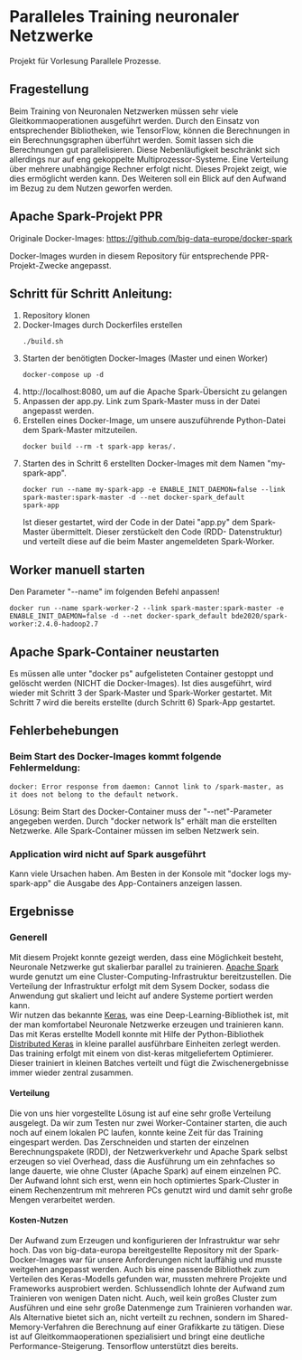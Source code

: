 # Paralleles Training neuronaler Netzwerke  
Projekt für Vorlesung Parallele Prozesse. 

## Fragestellung
Beim Training von Neuronalen Netzwerken müssen sehr viele Gleitkommaoperationen ausgeführt werden. Durch den Einsatz von entsprechender Bibliotheken, wie TensorFlow, können die Berechnungen in ein Berechnungsgraphen überführt werden. Somit lassen sich die Berechnungen gut parallelisieren. Diese Nebenläufigkeit beschränkt sich allerdings nur auf eng gekoppelte Multiprozessor-Systeme. Eine Verteilung über mehrere unabhängige Rechner erfolgt nicht. 
Dieses Projekt zeigt, wie dies ermöglicht werden kann. Des Weiteren soll ein Blick auf den Aufwand im Bezug zu dem Nutzen geworfen werden.

## Apache Spark-Projekt PPR

Originale Docker-Images: https://github.com/big-data-europe/docker-spark

Docker-Images wurden in diesem Repository für entsprechende PPR-Projekt-Zwecke angepasst.

## Schritt für Schritt Anleitung:
1. Repository klonen
2. Docker-Images durch Dockerfiles erstellen
   ```
   ./build.sh
   ```
3. Starten der benötigten Docker-Images (Master und einen Worker)
   ```
   docker-compose up -d
   ```
4. http://localhost:8080, um auf die Apache Spark-Übersicht zu gelangen
5. Anpassen der app.py. Link zum Spark-Master muss in der Datei angepasst werden.
6. Erstellen eines Docker-Image, um unsere auszuführende Python-Datei dem Spark-Master mitzuteilen.
   ```
   docker build --rm -t spark-app keras/.
   ```
7. Starten des in Schritt 6 erstellten Docker-Images mit dem Namen "my-spark-app".
   ```
   docker run --name my-spark-app -e ENABLE_INIT_DAEMON=false --link spark-master:spark-master -d --net docker-spark_default          spark-app
   ```
   Ist dieser gestartet, wird der Code in der Datei "app.py" dem Spark-Master übermittelt. Dieser zerstückelt den Code (RDD-      Datenstruktur) und verteilt diese auf die beim Master angemeldeten Spark-Worker.

## Worker manuell starten
Den Parameter "--name" im folgenden Befehl anpassen!
```
docker run --name spark-worker-2 --link spark-master:spark-master -e ENABLE_INIT_DAEMON=false -d --net docker-spark_default bde2020/spark-worker:2.4.0-hadoop2.7
```

## Apache Spark-Container neustarten
Es müssen alle unter "docker ps" aufgelisteten Container gestoppt und gelöscht werden (NICHT die Docker-Images).
Ist dies ausgeführt, wird wieder mit Schritt 3 der Spark-Master und Spark-Worker gestartet. Mit Schritt 7 wird die bereits erstellte (durch Schritt 6) Spark-App gestartet.

## Fehlerbehebungen
### Beim Start des Docker-Images kommt folgende Fehlermeldung:
```
docker: Error response from daemon: Cannot link to /spark-master, as it does not belong to the default network.
```
Lösung: Beim Start des Docker-Container muss der "--net"-Parameter angegeben werden. Durch "docker network ls" erhält man die erstellten Netzwerke. Alle Spark-Container müssen im selben Netzwerk sein.

### Application wird nicht auf Spark ausgeführt
Kann viele Ursachen haben. Am Besten in der Konsole mit "docker logs my-spark-app" die Ausgabe des App-Containers anzeigen lassen.


## Ergebnisse

### Generell
Mit diesem Projekt konnte gezeigt werden, dass eine Möglichkeit besteht, Neuronale Netzwerke gut skalierbar parallel zu trainieren. [Apache Spark](https://spark.apache.org/) wurde genutzt um eine Cluster-Computing-Infrastruktur bereitzustellen. Die Verteilung der Infrastruktur erfolgt mit dem Sysem Docker, sodass die Anwendung gut skaliert und leicht auf andere Systeme portiert werden kann.  
Wir nutzen das bekannte [Keras](https://keras.io/), was eine Deep-Learning-Bibliothek ist, mit der man komfortabel Neuronale Netzwerke erzeugen und trainieren kann. Das mit Keras erstellte Modell konnte mit Hilfe der Python-Bibliothek [Distributed Keras](https://joerihermans.com/work/distributed-keras/) in kleine parallel ausführbare Einheiten zerlegt werden. Das training erfolgt mit einem von dist-keras mitgeliefertem Optimierer. Dieser trainiert in kleinen Batches verteilt und fügt die Zwischenergebnisse immer wieder zentral zusammen.

#### Verteilung
Die von uns hier vorgestellte Lösung ist auf eine sehr große Verteilung ausgelegt. Da wir zum Testen nur zwei Worker-Container starten, die auch noch auf einem lokalen PC laufen, konnte keine Zeit für das Training eingespart werden. Das Zerschneiden und starten der einzelnen Berechnungspakete (RDD), der Netzwerkverkehr und Apache Spark selbst erzeugen so viel Overhead, dass die Ausführung um ein zehnfaches so lange dauerte, wie ohne Cluster (Apache Spark) auf einem einzelnen PC.
Der Aufwand lohnt sich erst, wenn ein hoch optimiertes Spark-Cluster in einem Rechenzentrum mit mehreren PCs genutzt wird und damit sehr große Mengen verarbeitet werden.

#### Kosten-Nutzen
Der Aufwand zum Erzeugen und konfigurieren der Infrastruktur war sehr hoch. Das von big-data-europa bereitgestellte Repository mit der Spark-Docker-Images war für unsere Anforderungen nicht lauffähig und musste weitgehen angepasst werden. Auch bis eine passende Bibliothek zum Verteilen des Keras-Modells gefunden war, mussten mehrere Projekte und Frameworks ausprobiert werden. Schlussendlich lohnte der Aufwand zum Trainieren von wenigen Daten nicht. Auch, weil kein großes Cluster  zum Ausführen und eine sehr große Datenmenge zum Trainieren vorhanden war.
Als Alternative bietet sich an, nicht verteilt zu rechnen, sondern im Shared-Memory-Verfahren die Berechnung auf einer Grafikkarte zu tätigen. Diese ist auf Gleitkommaoperationen spezialisiert und bringt eine deutliche Performance-Steigerung. Tensorflow unterstützt dies bereits. 
